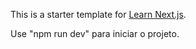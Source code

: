 This is a starter template for [Learn Next.js](https://nextjs.org/learn).

Use "npm run dev" para iniciar o projeto.
